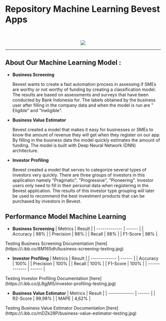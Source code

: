 # Repository Machine Learning Bevest Apps
<br>
<p align="center">
  <a href="https://github.com/DenverCoder1/readme-typing-svg"><img src="https://readme-typing-svg.herokuapp.com?font=Plus+Jakarta+Sans&weight=500&size=30&lines=B+E+V+E+S+T;Be+Investor,+Grow+Together+!;&center=true&color=1E90FF&width=500&height=45"></a>
</p>
<hr/>

## About Our Machine Learning Model :
- **Business Screening**
   <p>Bevest wants to create a fast automation process in assessing if SMEs are worthy or not worthy of funding by creating a classification model. The results are based on assessments and surveys that have been conducted by Bank Indonesia for. The labels obtained by the business user after filling in the company data and when the model is run are " Eligible" and "Ineligible".</p>

- **Business Value Estimator**
   <p>Bevest created a model that makes it easy for businesses or SMEs to know the amount of revenue they will get when they register on our app. By filling in the business data the model quickly estimates the amount of funding. The model is built with Deep Neural Network (DNN) architecture.</p>

- **Investor Profiling**
   <p>Bevest created a model that serves to categorize several types of investors very quickly. There are three groups of investors in this application namely "Pragmatic", "Progressive", "Pioneering". Investor users only need to fill in their personal data when registering in the Bevest application. The results of this investor type grouping will later be used to recommend the best investment products that can be purchased by investors in Bevest.</p>  


## Performance Model Machine Learning
-  **Business Screening**
|    Metrics    | Result |
| ------------- | ------ |
| Accuracy      | 98%    |
| Precision     | 98%    |
| Recall        | 98%    |
| F1-Score      | 98%    |
  <p align="left">Testing Business Screening Documentation [here](https://i.ibb.co/8M165dh/business-screening-testing.jpg)</p>

-  **Investor Profiling**
|    Metrics    | Result |
| ------------- | ------ |
| Accuracy      | 100%   |
| Precision     | 100%   |
| Recall        | 100%   |
| F1-Score      | 100%   |
| ------------- | ------ |
  <p align="left">Testing Investor Profiling Documentation [here](https://i.ibb.co/jL8gjMS/investor-profiling-testing.jpg)</p>
  
-  **Business Value Estimator**
|    Metrics    | Result |
| ------------- | ------ |
| R2-Score      | 99,98% |
| MAPE          | 4,62%  |
  <p align="left">Testing Business Value Estimator Documentation [here](https://i.ibb.co/mDZk28P/business-value-estimator-testing.jpg)</p>
